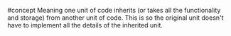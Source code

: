#concept 
Meaning one unit of code inherits (or takes all the functionality and storage) from another unit of code. This is so the original unit doesn't have to implement all the details of the inherited unit.